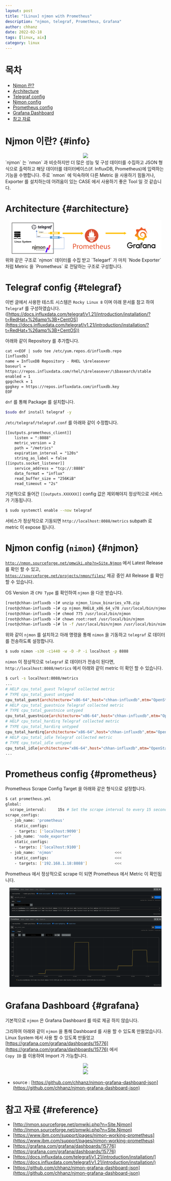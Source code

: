 ```yaml
---
layout: post
title: "[Linux] njmon with Prometheus"
description: "njmon, telegraf, Prometheus, Grafana"
author: chhanz
date: 2022-02-18
tags: [linux, aix]
category: linux
---
```

   
# 목차
+ [Njmon 란?](#info)    
+ [Architecture](#architecture)    
+ [Telegraf config](#telegraf)    
+ [Njmon config ](#njmon)    
+ [Prometheus config](#prometheus)    
+ [Grafana Dashboard](#grafana)    
+ [참고 자료](#reference)    
   
# Njmon 이란? {#info}
   <center><a href="http://nmon.sourceforge.net/pmwiki.php?n=Site.Njmon" target="_blank"><img src="http://nmon.sourceforge.net/docs/nmon_why.png" style="max-width: 95%; height: auto;"></a></center>   
`njmon` 는 `nmon` 과 비슷하지만 더 많은 성능 및 구성 데이터를 수집하고 JSON 형식으로 출력하고 해당 데이터를 데이터베이스(if. InfluxDB, Prometheus)에 입력하는 기능을 수행합니다.   
주로 `nmon` 에 익숙하여 다른 Metric 을 사용하기 힘들거나, Exporter 를 설치하는데 어려움이 있는 CASE 에서 사용하기 좋은 Tool 일 것 같습니다.   
   
# Architecture {#architecture}
   <center><img src="/assets/images/post/2022-02-18-njmon/arch.png" style="max-width: 95%; height: auto;"></center>   
위와 같은 구조로 `njmon` 데이터를 수집 받고 `Telegarf` 가 마치 `Node Exporter` 처럼 Metric 을 `Prometheus` 로 전달하는 구조로 구성합니다.   

# Telegraf config {#telegraf}   
이번 글에서 사용한 테스트 시스템은 `Rocky Linux 8` 이며 아래 문서를 참고 하여 `Telegraf` 를 구성하였습니다.   
([https://docs.influxdata.com/telegraf/v1.21/introduction/installation/?t=RedHat+%26amp%3B+CentOS](https://docs.influxdata.com/telegraf/v1.21/introduction/installation/?t=RedHat+%26amp%3B+CentOS))   
   
아래와 같이 Repository 를 추가합니다.   
```console
cat <<EOF | sudo tee /etc/yum.repos.d/influxdb.repo
[influxdb]
name = InfluxDB Repository - RHEL \$releasever
baseurl = https://repos.influxdata.com/rhel/\$releasever/\$basearch/stable
enabled = 1
gpgcheck = 1
gpgkey = https://repos.influxdata.com/influxdb.key
EOF
```

`dnf` 를 통해 Package 를 설치합니다.      
```bash
$sudo dnf install telegraf -y
```
   
`/etc/telegraf/telegraf.conf` 를 아래와 같이 수정합니다.   
```console
[[outputs.prometheus_client]]
    listen = ":8088"
    metric_version = 2
    path = "/metrics"
    expiration_interval = "120s"
    string_as_label = false
[[inputs.socket_listener]]
    service_address = "tcp://:8888"
    data_format = "influx"
    read_buffer_size = "256KiB"
    read_timeout = "2s"
```
기본적으로 들어간 `[[outputs.XXXXXX]]` config 값은 제외해야지 정상적으로 서비스가 기동됩니다.   
   
```bash
$ sudo systemctl enable --now telegraf
```
   
서비스가 정상적으로 기동되면 `http://localhost:8088/metrics` subpath 로 metric 이 expose 됩니다.   
   
# Njmon config (`nimon`) {#njmon}   
[`http://nmon.sourceforge.net/pmwiki.php?n=Site.Njmon`](http://nmon.sourceforge.net/pmwiki.php?n=Site.Njmon) 에서 Latest Release 를 확인 할 수 있고,   
[`https://sourceforge.net/projects/nmon/files/`](https://sourceforge.net/projects/nmon/files/) 제공 중인 All Release 를 확인 할 수 있습니다.   
   
OS Version 과 `CPU Type` 를 확인하여 `njmon` 을 다운 받습니다.   
   
```bash
[root@chhan-influxdb ~]# unzip njmon_linux_binaries_v78.zip
[root@chhan-influxdb ~]# cp njmon_RHEL8_x86_64_v78 /usr/local/bin/njmon
[root@chhan-influxdb ~]# chmod 775 /usr/local/bin/njmon
[root@chhan-influxdb ~]# chown root:root /usr/local/bin/njmon
[root@chhan-influxdb ~]# ln -f /usr/local/bin/njmon /usr/local/bin/nimon
```
위와 같이 `njmon` 를 설치하고 아래 명령을 통해 `nimon` 을 기동하고 `telegraf` 로 데이터를 전송하도록 설정합니다.   
```bash
$ sudo nimon -s30 -c1440 -w -D -P -i localhost -p 8888 
```
   
`nimon` 이 정상적으로 `telegraf` 로 데이터가 전송이 된다면, `http://localhost:8088/metrics` 에서 아래와 같이 metric 이 확인 할 수 있습니다.   
```bash
$ curl -s localhost:8088/metrics
...
# HELP cpu_total_guest Telegraf collected metric
# TYPE cpu_total_guest untyped
cpu_total_guest{architecture="x86-64",host="chhan-influxdb",mtm="OpenStack-Compute",os="Rocky",serial_no="a9221572-6655-4dab-b7ab-b5ec8831ab35"} 0
# HELP cpu_total_guestnice Telegraf collected metric
# TYPE cpu_total_guestnice untyped
cpu_total_guestnice{architecture="x86-64",host="chhan-influxdb",mtm="OpenStack-Compute",os="Rocky",serial_no="a9221572-6655-4dab-b7ab-b5ec8831ab35"} 0
# HELP cpu_total_hardirq Telegraf collected metric
# TYPE cpu_total_hardirq untyped
cpu_total_hardirq{architecture="x86-64",host="chhan-influxdb",mtm="OpenStack-Compute",os="Rocky",serial_no="a9221572-6655-4dab-b7ab-b5ec8831ab35"} 0
# HELP cpu_total_idle Telegraf collected metric
# TYPE cpu_total_idle untyped
cpu_total_idle{architecture="x86-64",host="chhan-influxdb",mtm="OpenStack-Compute",os="Rocky",serial_no="a9221572-6655-4dab-b7ab-b5ec8831ab35"} 99.634
...
```
   
# Prometheus config {#prometheus}   
Prometheus Scrape Config Target 을 아래와 같은 형식으로 설정합니다.   
```bash
$ cat prometheus.yml
global:
  scrape_interval:     15s # Set the scrape interval to every 15 seconds. Default is every 1 minute.
scrape_configs:
  - job_name: 'prometheus'
    static_configs:
    - targets: ['localhost:9090']
  - job_name: 'node_exporter'
    static_configs:
    - targets: ['localhost:9100']
  - job_name: 'njmon'                           <<<
    static_configs:                             <<<
    - targets: ['192.168.1.18:8088']            <<<
```
Prometheus 에서 정상적으로 scrape 이 되면 Prometheus 에서 Metric 이 확인됩니다.   
   <center><img src="/assets/images/post/2022-02-18-njmon/1.png" style="max-width: 95%; height: auto;"></center>   
   <center><img src="/assets/images/post/2022-02-18-njmon/2.png" style="max-width: 95%; height: auto;"></center>   
   
# Grafana Dashboard {#grafana}
기본적으로 `njmon` 은 Grafana Dashboard 를 따로 제공 하지 않습니다.   
   
그리하여 아래와 같이 `njmon` 을 통해 Dashboard 를 사용 할 수 있도록 만들었습니다.   
Linux System 에서 사용 할 수 있도록 만들었고 [https://grafana.com/grafana/dashboards/15776](https://grafana.com/grafana/dashboards/15776) 에서   
`Copy ID` 를 이용하여 Import 가 가능합니다.   
   
   <center><img src="https://grafana.com/api/dashboards/15776/images/11686/image" style="max-width: 95%; height: auto;"></center>   
   <center><img src="https://grafana.com/api/dashboards/15776/images/11687/image" style="max-width: 95%; height: auto;"></center>   
   
* source : [https://github.com/chhanz/njmon-grafana-dashboard-json](https://github.com/chhanz/njmon-grafana-dashboard-json)   
   
# 참고 자료 {#reference}
* [http://nmon.sourceforge.net/pmwiki.php?n=Site.Njmon](http://nmon.sourceforge.net/pmwiki.php?n=Site.Njmon)   
* [https://www.ibm.com/support/pages/nimon-working-prometheus](https://www.ibm.com/support/pages/nimon-working-prometheus)   
* [https://grafana.com/grafana/dashboards/15776](https://grafana.com/grafana/dashboards/15776)   
* [https://docs.influxdata.com/telegraf/v1.21/introduction/installation/](https://docs.influxdata.com/telegraf/v1.21/introduction/installation/)   
* [https://github.com/chhanz/njmon-grafana-dashboard-json](https://github.com/chhanz/njmon-grafana-dashboard-json)   